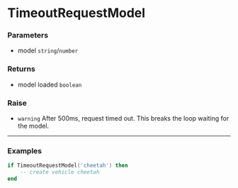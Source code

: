 # TimeoutRequestModel

### Parameters

- model `string`/`number`

### Returns

- model loaded `boolean`

### Raise

- `warning` After 500ms, request timed out. This breaks the loop waiting for the model.

---

### Examples

```lua
if TimeoutRequestModel('cheetah') then
    -- create vehicle cheetah
end
```

